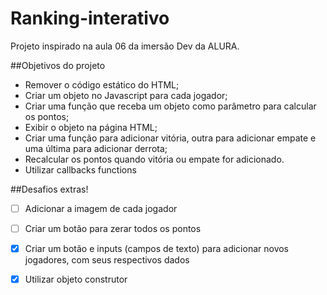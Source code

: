 # Ranking-interativo
Projeto inspirado na aula 06 da imersão Dev da ALURA.


##Objetivos do projeto
* Remover o código estático do HTML;
* Criar um objeto no Javascript para cada jogador;
* Criar uma função que receba um objeto como parâmetro para calcular os pontos;
* Exibir o objeto na página HTML;
* Criar uma função para adicionar vitória, outra para adicionar empate e uma última para adicionar derrota;
* Recalcular os pontos quando vitória ou empate for adicionado.
* Utilizar callbacks functions

##Desafios extras!
- [ ] Adicionar a imagem de cada jogador
- [ ] Criar um botão para zerar todos os pontos
- [x] Criar um botão e inputs (campos de texto) para adicionar novos jogadores, com seus respectivos dados
- [x] Utilizar objeto construtor

